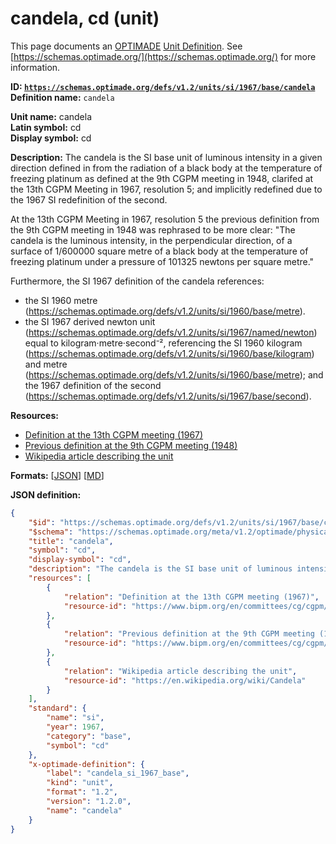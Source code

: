 # candela, cd (unit)

This page documents an [OPTIMADE](https://www.optimade.org/) [Unit Definition](https://schemas.optimade.org/#definitions). See [https://schemas.optimade.org/](https://schemas.optimade.org/) for more information.

**ID: [`https://schemas.optimade.org/defs/v1.2/units/si/1967/base/candela`](https://schemas.optimade.org/defs/v1.2/units/si/1967/base/candela.md)**  
**Definition name:** `candela`

**Unit name:** candela  
**Latin symbol:** cd  
**Display symbol:** cd  
  
**Description:** The candela is the SI base unit of luminous intensity in a given direction defined in from the radiation of a black body at the temperature of freezing platinum as defined at the 9th CGPM meeting in 1948, clarifed at the 13th CGPM Meeting in 1967, resolution 5; and implicitly redefined due to the 1967 SI redefinition of the second.

At the 13th CGPM Meeting in 1967, resolution 5 the previous definition from the 9th CGPM meeting in 1948 was rephrased to be more clear: "The candela is the luminous intensity, in the perpendicular direction, of a surface of 1/600000 square metre of a black body at the temperature of freezing platinum under a pressure of 101325 newtons per square metre."

Furthermore, the SI 1967 definition of the candela references:

- the SI 1960 metre (https://schemas.optimade.org/defs/v1.2/units/si/1960/base/metre).
- the SI 1967 derived newton unit (https://schemas.optimade.org/defs/v1.2/units/si/1967/named/newton) equal to kilogram·metre·second⁻², referencing the SI 1960 kilogram (https://schemas.optimade.org/defs/v1.2/units/si/1960/base/kilogram) and metre (https://schemas.optimade.org/defs/v1.2/units/si/1960/base/metre); and the 1967 definition of the second (https://schemas.optimade.org/defs/v1.2/units/si/1967/base/second).

**Resources:**

- [Definition at the 13th CGPM meeting (1967)](https://www.bipm.org/en/committees/cg/cgpm/13-1967/resolution-5)
- [Previous definition at the 9th CGPM meeting (1948)](https://www.bipm.org/en/committees/cg/cgpm/9-1948)
- [Wikipedia article describing the unit](https://en.wikipedia.org/wiki/Candela)


**Formats:** [[JSON](candela.json)] [[MD](candela.md)]

**JSON definition:**

``` json
{
    "$id": "https://schemas.optimade.org/defs/v1.2/units/si/1967/base/candela",
    "$schema": "https://schemas.optimade.org/meta/v1.2/optimade/physical_unit_definition.json",
    "title": "candela",
    "symbol": "cd",
    "display-symbol": "cd",
    "description": "The candela is the SI base unit of luminous intensity in a given direction defined in from the radiation of a black body at the temperature of freezing platinum as defined at the 9th CGPM meeting in 1948, clarifed at the 13th CGPM Meeting in 1967, resolution 5; and implicitly redefined due to the 1967 SI redefinition of the second.\n\nAt the 13th CGPM Meeting in 1967, resolution 5 the previous definition from the 9th CGPM meeting in 1948 was rephrased to be more clear: \"The candela is the luminous intensity, in the perpendicular direction, of a surface of 1/600000 square metre of a black body at the temperature of freezing platinum under a pressure of 101325 newtons per square metre.\"\n\nFurthermore, the SI 1967 definition of the candela references:\n\n- the SI 1960 metre (https://schemas.optimade.org/defs/v1.2/units/si/1960/base/metre).\n- the SI 1967 derived newton unit (https://schemas.optimade.org/defs/v1.2/units/si/1967/named/newton) equal to kilogram\u00b7metre\u00b7second\u207b\u00b2, referencing the SI 1960 kilogram (https://schemas.optimade.org/defs/v1.2/units/si/1960/base/kilogram) and metre (https://schemas.optimade.org/defs/v1.2/units/si/1960/base/metre); and the 1967 definition of the second (https://schemas.optimade.org/defs/v1.2/units/si/1967/base/second).",
    "resources": [
        {
            "relation": "Definition at the 13th CGPM meeting (1967)",
            "resource-id": "https://www.bipm.org/en/committees/cg/cgpm/13-1967/resolution-5"
        },
        {
            "relation": "Previous definition at the 9th CGPM meeting (1948)",
            "resource-id": "https://www.bipm.org/en/committees/cg/cgpm/9-1948"
        },
        {
            "relation": "Wikipedia article describing the unit",
            "resource-id": "https://en.wikipedia.org/wiki/Candela"
        }
    ],
    "standard": {
        "name": "si",
        "year": 1967,
        "category": "base",
        "symbol": "cd"
    },
    "x-optimade-definition": {
        "label": "candela_si_1967_base",
        "kind": "unit",
        "format": "1.2",
        "version": "1.2.0",
        "name": "candela"
    }
}
```